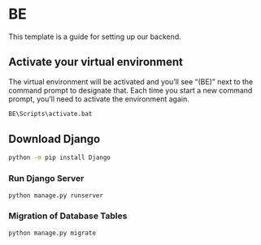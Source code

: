 # BE

This template is a guide for setting up our backend.

## Activate your virtual environment
The virtual environment will be activated and you’ll see “(BE)” next to the command prompt to designate that. Each time you start a new command prompt, you’ll need to activate the environment again.
```sh
BE\Scripts\activate.bat
```

## Download Django
```sh
python -m pip install Django
```

### Run Django Server

```sh
python manage.py runserver
```
### Migration of Database Tables

```sh
python manage.py migrate
```





